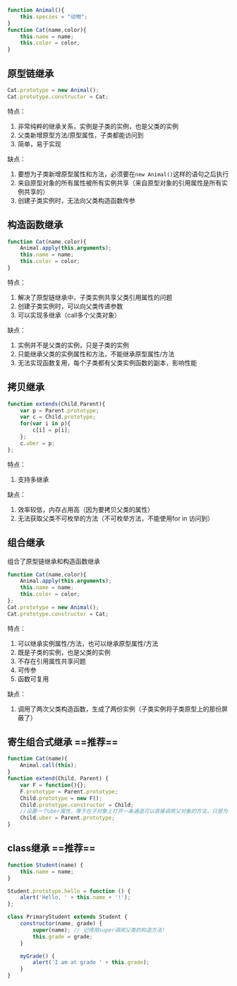 ```javascript
function Animal(){
    this.species = "动物";
}
function Cat(name,color){
    this.name = name;
    this.color = color;
}
```

## 原型链继承

```javascript
Cat.prototype = new Animal();
Cat.prototype.constructor = Cat;
```

特点：

1. 非常纯粹的继承关系，实例是子类的实例，也是父类的实例
2. 父类新增原型方法/原型属性，子类都能访问到
3. 简单，易于实现

缺点：

1. 要想为子类新增原型属性和方法，必须要在`new Animal()`这样的语句之后执行
3. 来自原型对象的所有属性被所有实例共享（来自原型对象的引用属性是所有实例共享的）
4. 创建子类实例时，无法向父类构造函数传参

## 构造函数继承

```javascript
function Cat(name,color){
    Animal.apply(this,arguments);
    this.name = name;
    this.color = color;
}
```

特点：

1. 解决了原型链继承中，子类实例共享父类引用属性的问题
2. 创建子类实例时，可以向父类传递参数
3. 可以实现多继承（call多个父类对象）

缺点：

1. 实例并不是父类的实例，只是子类的实例
2. 只能继承父类的实例属性和方法，不能继承原型属性/方法
3. 无法实现函数复用，每个子类都有父类实例函数的副本，影响性能

## 拷贝继承

```javascript
function extends(Child,Parent){
    var p = Parent.prototype;
    var c = Child.prototype;
    for(var i in p){
        c[i] = p[i];
    };
    c.uber = p;
};
```

特点：

1. 支持多继承

缺点：

1. 效率较低，内存占用高（因为要拷贝父类的属性）
2. 无法获取父类不可枚举的方法（不可枚举方法，不能使用for in 访问到）

## 组合继承

组合了原型链继承和构造函数继承

```javascript
function Cat(name,color){
    Animal.apply(this,arguments);
    this.name = name;
    this.color = color;
};
Cat.prototype = new Animal();
Cat.prototype.constructor = Cat;
```

特点：

1. 可以继承实例属性/方法，也可以继承原型属性/方法
2. 既是子类的实例，也是父类的实例
3. 不存在引用属性共享问题
4. 可传参
5. 函数可复用

缺点：

1. 调用了两次父类构造函数，生成了两份实例（子类实例将子类原型上的那份屏蔽了）

## 寄生组合式继承 ==推荐==

```javascript
function Cat(name){
    Animal.call(this);
}
function extend(Child, Parent) {
    var F = function(){};
    F.prototype = Parent.prototype;
    Child.prototype = new F();
    Child.prototype.constructor = Child;
    //设置一个uber属性，等于在子对象上打开一条通道可以直接调用父对象的方法，只是为了实现继承的完备性，纯备用
    Child.uber = Parent.prototype;
}
```

## class继承 ==推荐==

```javascript
function Student(name) {
    this.name = name;
}

Student.prototype.hello = function () {
    alert('Hello, ' + this.name + '!');
};

class PrimaryStudent extends Student {
    constructor(name, grade) {
        super(name); // 记得用super调用父类的构造方法!
        this.grade = grade;
    }

    myGrade() {
        alert('I am at grade ' + this.grade);
    }
}
```


